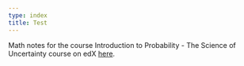 ```yaml
---
type: index
title: Test
---
```


Math notes for the course Introduction to Probability - The Science of Uncertainty course on edX [here](https://courses.edx.org/courses/course-v1:MITx+6.041x_3+2T2016/info).
